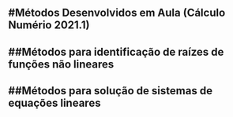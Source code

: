 #Métodos Desenvolvidos em Aula (Cálculo Numério 2021.1)
-------------------------------------------------------

##Métodos para identificação de raízes de funções não lineares
--------------------------------------------------------------

##Métodos para solução de sistemas de equações lineares
-------------------------------------------------------
